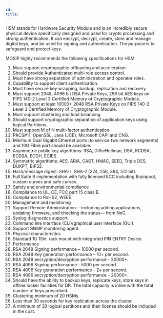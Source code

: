```yaml
---
id: 
title: 
---
```

HSM stands for Hardware Security Module and is an incredibly secure physical device specifically designed and used for crypto processing and strong authentication. It can encrypt, decrypt, create, store and manage digital keys, and be used for signing and authentication. The purpose is to safeguard and protect keys.

MOSIP highly recommends the following specifications for HSM:

1. Must support cryptographic offloading and acceleration.
1. Should provide Authenticated multi-role access control.
1. Must have strong separation of administration and operator roles.
1. Capability to support client authentication.
1. Must have secure key wrapping, backup, replication and recovery.
1. Must support 2048, 4096 bit RSA Private Keys, 256 bit AES keys on FIPS 140-2 Level 3 Certified Memory of Cryptographic Module.
1. Must support at least 10000+ 2048 RSA Private Keys on FIPS 140-2 Level 3 Certified Memory of Cryptographic Module.
1. Must support clustering and load balancing.
1. Should support cryptographic separation of application keys using logical Partitions.
1. Must support M of N multi-factor authentication.
1. PKCS#11, OpenSSL, Java (JCE), Microsoft CAPI and CNG.
1. Minimum Dual Gigabit Ethernet ports (to service two network segments) and 10G Fibre port should be available.
1. Asymmetric public key algorithms: RSA, DiffieHellman, DSA, KCDSA, ECDSA, ECDH, ECIES.
1. Symmetric algorithms: AES, ARIA, CAST, HMAC, SEED, Triple DES, DUKPT, BIP32.
1. Hash/message digest: SHA-1, SHA-2 (224, 256, 384, 512 bit).
1. Full Suite B implementation with fully licensed ECC including Brainpool, custom curves and safe curves.
1. Safety and environmental compliance   	  
  1. Compliance to UL, CE, FCC part 15 class B.
  1. Compliance to RoHS2, WEEE.
1. Management and monitoring
  1. Support Remote Administration —including adding applications, updating firmware, and checking the status— from NoC.
  1. Syslog diagnostics support.
  1. Command line interface (CLI)/graphical user interface (GUI).
  1. Support SNMP monitoring agent.
1. Physical characteristics
  1. Standard 1U 19in. rack mount with integrated PIN ENTRY Device.
1. Performance
  1. RSA 2048 Signing performance – 10000 per second.
  1. RSA 2048 Key generation performance – 10+ per second.
  1. RSA 2048 encryption/decryption performance - 20000+.
  1. RSA 4096 Signing performance - 5000 per second.
  1. RSA 4096 Key generation performance - 2+ per second.
  1. RSA 4096 encryption/decryption performance - 20000+.
1. Should have the ability to backup keys, replicate keys, store keys in offline locker facilities for DR. The total capacity is inline with the total number of keys prescribed.
1. Clustering minimum of 20 HSMs.
1. Less than 30 seconds for key replication across the cluster.
1. A minimum of 30 logical partitions and their license should be included in the cost.